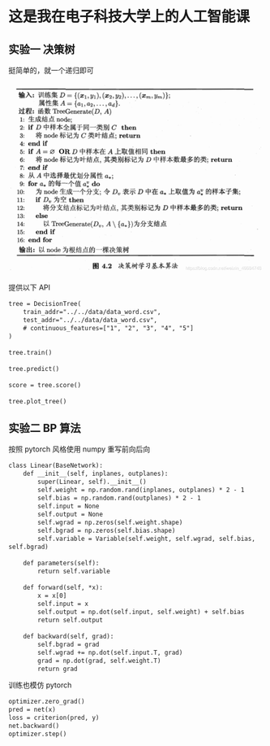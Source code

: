 # 这是我在电子科技大学上的人工智能课





## 实验一        决策树



挺简单的，就一个递归即可

![img](https://github.com/Eric-is-good/2022_AI_lesson/blob/main/%E5%AE%9E%E9%AA%8C%E4%B8%80%EF%BC%88%E5%86%B3%E7%AD%96%E6%A0%91%EF%BC%89/img.png)

提供以下 API

```
tree = DecisionTree(
    train_addr="../../data/data_word.csv",
    test_addr="../../data/data_word.csv",
    # continuous_features=["1", "2", "3", "4", "5"]
)

tree.train()

tree.predict()

score = tree.score()

tree.plot_tree()
```





## 实验二   BP 算法

按照 pytorch 风格使用 numpy 重写前向后向

```
class Linear(BaseNetwork):
    def __init__(self, inplanes, outplanes):
        super(Linear, self).__init__()
        self.weight = np.random.rand(inplanes, outplanes) * 2 - 1
        self.bias = np.random.rand(outplanes) * 2 - 1
        self.input = None
        self.output = None
        self.wgrad = np.zeros(self.weight.shape)
        self.bgrad = np.zeros(self.bias.shape)
        self.variable = Variable(self.weight, self.wgrad, self.bias, self.bgrad)

    def parameters(self):
        return self.variable

    def forward(self, *x):
        x = x[0]
        self.input = x
        self.output = np.dot(self.input, self.weight) + self.bias
        return self.output

    def backward(self, grad):
        self.bgrad = grad
        self.wgrad += np.dot(self.input.T, grad)
        grad = np.dot(grad, self.weight.T)
        return grad
```

训练也模仿 pytorch

```
optimizer.zero_grad()
pred = net(x)
loss = criterion(pred, y)
net.backward()
optimizer.step()
```